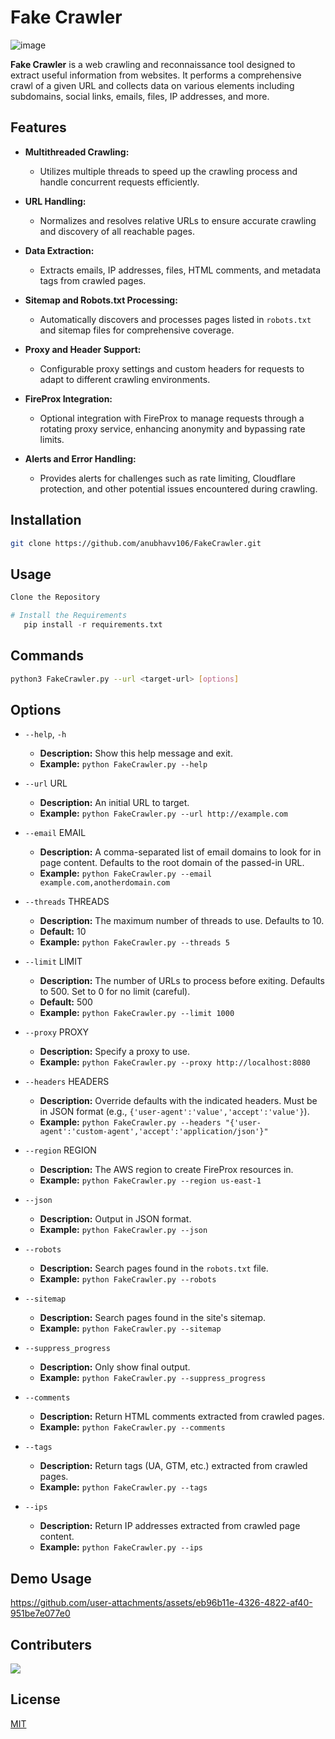 # Fake Crawler

![image](https://github.com/user-attachments/assets/0acb465c-58ba-46c4-ada1-04e618a47ec3)

**Fake Crawler** is a web crawling and reconnaissance tool designed to extract useful information from websites. It performs a comprehensive crawl of a given URL and collects data on various elements including subdomains, social links, emails, files, IP addresses, and more.

## Features

- **Multithreaded Crawling:**
  - Utilizes multiple threads to speed up the crawling process and handle concurrent requests efficiently.
- **URL Handling:**

  - Normalizes and resolves relative URLs to ensure accurate crawling and discovery of all reachable pages.

- **Data Extraction:**

  - Extracts emails, IP addresses, files, HTML comments, and metadata tags from crawled pages.

- **Sitemap and Robots.txt Processing:**

  - Automatically discovers and processes pages listed in `robots.txt` and sitemap files for comprehensive coverage.

- **Proxy and Header Support:**

  - Configurable proxy settings and custom headers for requests to adapt to different crawling environments.

- **FireProx Integration:**

  - Optional integration with FireProx to manage requests through a rotating proxy service, enhancing anonymity and bypassing rate limits.

- **Alerts and Error Handling:**
  - Provides alerts for challenges such as rate limiting, Cloudflare protection, and other potential issues encountered during crawling.

## Installation

```bash
git clone https://github.com/anubhavv106/FakeCrawler.git
```

## Usage

```python
Clone the Repository

# Install the Requirements
   pip install -r requirements.txt
```

## Commands

```bash
python3 FakeCrawler.py --url <target-url> [options]
```

## Options

- `--help`, `-h`

  - **Description:** Show this help message and exit.
  - **Example:** `python FakeCrawler.py --help`

- `--url` URL

  - **Description:** An initial URL to target.
  - **Example:** `python FakeCrawler.py --url http://example.com`

- `--email` EMAIL

  - **Description:** A comma-separated list of email domains to look for in page content. Defaults to the root domain of the passed-in URL.
  - **Example:** `python FakeCrawler.py --email example.com,anotherdomain.com`

- `--threads` THREADS

  - **Description:** The maximum number of threads to use. Defaults to 10.
  - **Default:** 10
  - **Example:** `python FakeCrawler.py --threads 5`

- `--limit` LIMIT

  - **Description:** The number of URLs to process before exiting. Defaults to 500. Set to 0 for no limit (careful).
  - **Default:** 500
  - **Example:** `python FakeCrawler.py --limit 1000`

- `--proxy` PROXY

  - **Description:** Specify a proxy to use.
  - **Example:** `python FakeCrawler.py --proxy http://localhost:8080`

- `--headers` HEADERS

  - **Description:** Override defaults with the indicated headers. Must be in JSON format (e.g., `{'user-agent':'value','accept':'value'}`).
  - **Example:** `python FakeCrawler.py --headers "{'user-agent':'custom-agent','accept':'application/json'}"`

- `--region` REGION

  - **Description:** The AWS region to create FireProx resources in.
  - **Example:** `python FakeCrawler.py --region us-east-1`

- `--json`

  - **Description:** Output in JSON format.
  - **Example:** `python FakeCrawler.py --json`

- `--robots`

  - **Description:** Search pages found in the `robots.txt` file.
  - **Example:** `python FakeCrawler.py --robots`

- `--sitemap`

  - **Description:** Search pages found in the site's sitemap.
  - **Example:** `python FakeCrawler.py --sitemap`

- `--suppress_progress`

  - **Description:** Only show final output.
  - **Example:** `python FakeCrawler.py --suppress_progress`

- `--comments`

  - **Description:** Return HTML comments extracted from crawled pages.
  - **Example:** `python FakeCrawler.py --comments`

- `--tags`

  - **Description:** Return tags (UA, GTM, etc.) extracted from crawled pages.
  - **Example:** `python FakeCrawler.py --tags`

- `--ips`
  - **Description:** Return IP addresses extracted from crawled page content.
  - **Example:** `python FakeCrawler.py --ips`

## Demo Usage

https://github.com/user-attachments/assets/eb96b11e-4326-4822-af40-951be7e077e0

## Contributers

<a href="https://github.com/remarkablemark">
  <img src="https://github.com/remarkablemark.png">
</a>

## License

[MIT](https://github.com/anubhavv106/Osint-Project/blob/master/LICENSE)
